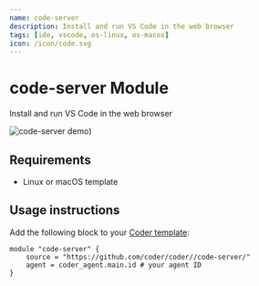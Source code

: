 ```yaml
---
name: code-server
description: Install and run VS Code in the web browser
tags: [ide, vscode, os-linux, os-macos]
icon: /icon/code.svg
---
```


# code-server Module

Install and run VS Code in the web browser

![code-server demo](https://user-images.githubusercontent.com/22407953/268563523-dbc1ff10-4772-4d33-a625-aee0b18909cc.gif))

## Requirements

- Linux or macOS template

## Usage instructions

Add the following block to your [Coder template](https://coder.com/docs/v2/latest/templates):

```hcl
module "code-server" {
    source = "https://github.com/coder/coder//code-server/"
    agent = coder_agent.main.id # your agent ID
}
```